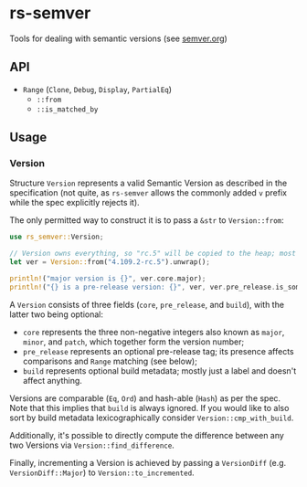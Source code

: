# rs-semver

Tools for dealing with semantic versions (see [semver.org](https://semver.org))

## API
* `Range` (`Clone`, `Debug`, `Display`, `PartialEq`)
    * `::from`
    * `::is_matched_by`

## Usage
### Version
Structure `Version` represents a valid Semantic Version as described in the specification (not quite, as `rs-semver` allows the commonly added `v` prefix while the spec explicitly rejects it).

The only permitted way to construct it is to pass a `&str` to `Version::from`:
```rust
use rs_semver::Version;

// Version owns everything, so "rc.5" will be copied to the heap; most versions don't have tags however
let ver = Version::from("4.109.2-rc.5").unwrap();

println!("major version is {}", ver.core.major);
println!("{} is a pre-release version: {}", ver, ver.pre_release.is_some());
```

A `Version` consists of three fields (`core`, `pre_release`, and `build`), with the latter two being optional:
* `core` represents the three non-negative integers also known as `major`, `minor`, and `patch`, which together form the version number;
* `pre_release` represents an optional pre-release tag; its presence affects comparisons and `Range` matching (see below);
* `build` represents optional build metadata; mostly just a label and doesn't affect anything.

Versions are comparable (`Eq`, `Ord`) and hash-able (`Hash`) as per the spec.
Note that this implies that `build` is always ignored.
If you would like to also sort by build metadata lexicographically consider `Version::cmp_with_build`.

Additionally, it's possible to directly compute the difference between any two Versions via `Version::find_difference`.

Finally, incrementing a Version is achieved by passing a `VersionDiff` (e.g. `VersionDiff::Major`) to `Version::to_incremented`.
